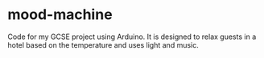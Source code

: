 # mood-machine
Code for my GCSE project using Arduino. It is designed to relax guests in a hotel based on the temperature and uses light and music.
